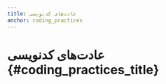 ```yaml
---
title: عادت‌های کدنویسی
anchor: coding_practices
---
```


# عادت‌های کدنویسی {#coding_practices_title}
